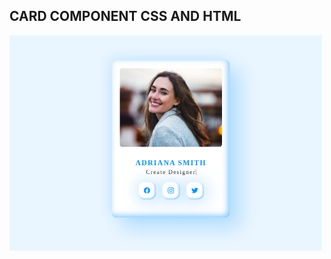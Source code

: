 ## CARD COMPONENT CSS AND HTML

<img src="https://raw.githubusercontent.com/Jose-developer-start/card-html-css/main/img/preview-card.png" width="500">
